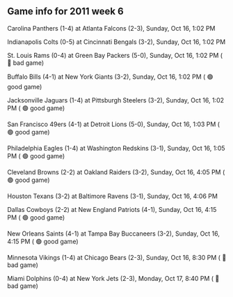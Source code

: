 ## Game info for 2011 week 6
Carolina Panthers (1-4) at Atlanta Falcons (2-3), Sunday, Oct 16, 1:02 PM

Indianapolis Colts (0-5) at Cincinnati Bengals (3-2), Sunday, Oct 16, 1:02 PM

St. Louis Rams (0-4) at Green Bay Packers (5-0), Sunday, Oct 16, 1:02 PM (	:red_circle: bad game)

Buffalo Bills (4-1) at New York Giants (3-2), Sunday, Oct 16, 1:02 PM (	:green_circle: good game)

Jacksonville Jaguars (1-4) at Pittsburgh Steelers (3-2), Sunday, Oct 16, 1:02 PM (	:green_circle: good game)

San Francisco 49ers (4-1) at Detroit Lions (5-0), Sunday, Oct 16, 1:03 PM (	:green_circle: good game)

Philadelphia Eagles (1-4) at Washington Redskins (3-1), Sunday, Oct 16, 1:05 PM (	:green_circle: good game)



Cleveland Browns (2-2) at Oakland Raiders (3-2), Sunday, Oct 16, 4:05 PM (	:green_circle: good game)

Houston Texans (3-2) at Baltimore Ravens (3-1), Sunday, Oct 16, 4:06 PM

Dallas Cowboys (2-2) at New England Patriots (4-1), Sunday, Oct 16, 4:15 PM (	:green_circle: good game)

New Orleans Saints (4-1) at Tampa Bay Buccaneers (3-2), Sunday, Oct 16, 4:15 PM (	:green_circle: good game)



Minnesota Vikings (1-4) at Chicago Bears (2-3), Sunday, Oct 16, 8:30 PM (	:red_circle: bad game)



Miami Dolphins (0-4) at New York Jets (2-3), Monday, Oct 17, 8:40 PM (	:red_circle: bad game)

